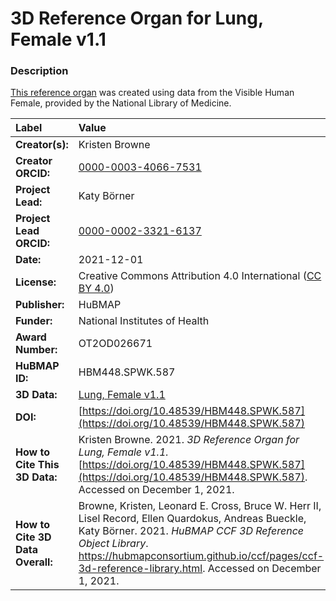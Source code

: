 # 3D Reference Organ for Lung, Female v1.1

### Description
[This reference organ](https://hubmapconsortium.github.io/ccf/pages/ccf-3d-reference-library.html) was created using data from the Visible Human Female, provided by the National Library of Medicine.

| Label | Value |
| :------------- |:-------------|
| **Creator(s):** | Kristen Browne |
| **Creator ORCID:** | [0000-0003-4066-7531](https://orcid.org/0000-0003-4066-7531) |
| **Project Lead:** | Katy B&ouml;rner |
| **Project Lead ORCID:** | [0000-0002-3321-6137](https://orcid.org/0000-0002-3321-6137) |
| **Date:** | 2021-12-01 |
| **License:** | Creative Commons Attribution 4.0 International ([CC BY 4.0](https://creativecommons.org/licenses/by/4.0/)) |
| **Publisher:** | HuBMAP |
| **Funder:** | National Institutes of Health |
| **Award Number:** | OT2OD026671 |
| **HuBMAP ID:** | HBM448.SPWK.587 |
| **3D Data:** | [Lung, Female v1.1](https://hubmapconsortium.github.io/ccf-releases/v1.1/models/VH_F_Lung.glb) |
| **DOI:** | [https://doi.org/10.48539/HBM448.SPWK.587](https://doi.org/10.48539/HBM448.SPWK.587) |
| **How to Cite This 3D Data:** | Kristen Browne. 2021. *3D Reference Organ for Lung, Female v1.1.* [https://doi.org/10.48539/HBM448.SPWK.587](https://doi.org/10.48539/HBM448.SPWK.587). Accessed on December 1, 2021. |
| **How to Cite 3D Data Overall:** | Browne, Kristen, Leonard E. Cross, Bruce W. Herr II, Lisel Record, Ellen Quardokus, Andreas Bueckle, Katy B&ouml;rner. 2021. *HuBMAP CCF 3D Reference Object Library*. https://hubmapconsortium.github.io/ccf/pages/ccf-3d-reference-library.html. Accessed on December 1, 2021. |

